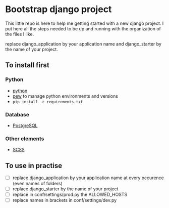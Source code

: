 # Bootstrap django project

This little repo is here to help me getting started with a new django project.
I put here all the steps needed to be up and running with the organization of the files I like.

replace django\_application by your application name and django\_starter by the name of your project.

## To install first

### Python
* [python](http://python.org/)
* [pew](https://github.com/berdario/pew) to manage python environments and versions
* `pip install -r requirements.txt`

### Database
* [PostgreSQL](https://www.postgresql.org/)

### Other elements
* [SCSS](http://sass-lang.com/)


## To use in practise

- [ ] replace django\_application by your application name at every occurence (even names of folders)
- [ ] replace django\_starter by the name of your project
- [ ] replace in conf/settings/prod.py the ALLOWED_HOSTS 
- [ ] replace names in brackets in conf/settings/dev.py
